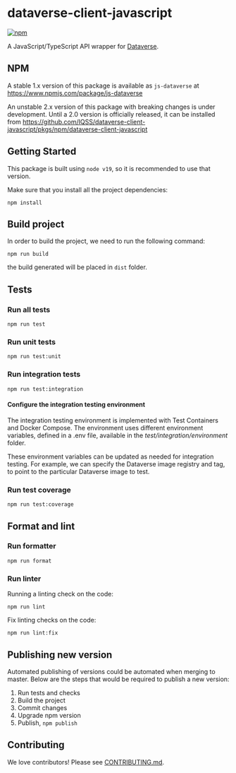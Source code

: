 # dataverse-client-javascript

[![npm](https://img.shields.io/npm/v/js-dataverse.svg)](https://www.npmjs.com/package/js-dataverse)

A JavaScript/TypeScript API wrapper for [Dataverse](http://guides.dataverse.org/en/latest/api/).

## NPM

A stable 1.x version of this package is available as `js-dataverse` at https://www.npmjs.com/package/js-dataverse

An unstable 2.x version of this package with breaking changes is under development. Until a 2.0 version is officially released, it can be installed from https://github.com/IQSS/dataverse-client-javascript/pkgs/npm/dataverse-client-javascript

## Getting Started

This package is built using `node v19`, so it is recommended to use that version.

Make sure that you install all the project dependencies:

`npm install`

## Build project

In order to build the project, we need to run the following command:

`npm run build`

the build generated will be placed in `dist` folder.

## Tests

### Run all tests

`npm run test`

### Run unit tests

`npm run test:unit`

### Run integration tests

`npm run test:integration`

#### Configure the integration testing environment

The integration testing environment is implemented with Test Containers and Docker Compose. The environment uses different environment variables, defined in a .env file, available in the _test/integration/environment_ folder.

These environment variables can be updated as needed for integration testing. For example, we can specify the Dataverse image registry and tag, to point to the particular Dataverse image to test.

### Run test coverage

`npm run test:coverage`

## Format and lint

### Run formatter

`npm run format`

### Run linter

Running a linting check on the code:

`npm run lint`

Fix linting checks on the code:

`npm run lint:fix`

## Publishing new version

Automated publishing of versions could be automated when merging to master. Below are the steps that would be required to publish a new version:

1. Run tests and checks
2. Build the project
3. Commit changes
4. Upgrade npm version
5. Publish, `npm publish`

## Contributing

We love contributors! Please see [CONTRIBUTING.md](CONTRIBUTING.md).
